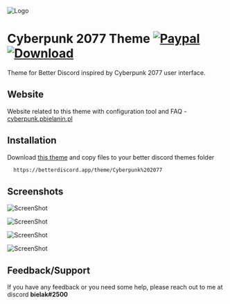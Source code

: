 
![Logo](https://i.imgur.com/djIlKox.png)


# Cyberpunk 2077 Theme [![Paypal][paypal-logo]][paypal-url] [![Download][download-logo]][download-url]

Theme for Better Discord inspired by Cyberpunk 2077 user interface.

## Website

Website related to this theme with configuration tool and FAQ - [cyberpunk.pbielanin.pl](https://cyberpunk.pbielanin.pl)
## Installation

Download [this theme](https://betterdiscord.app/theme/Cyberpunk%202077) and copy files to your better discord themes folder

```bash
  https://betterdiscord.app/theme/Cyberpunk%202077
```

## Screenshots

![ScreenShot](https://i.imgur.com/Ya1uq38.png)

![ScreenShot](https://i.imgur.com/SdK6PQU.png)

![ScreenShot](https://i.imgur.com/CCE0exv.png)

![ScreenShot](https://i.imgur.com/kmi8geP.png)

## Feedback/Support

If you have any feedback or you need some help, please reach out to me at discord **bielak#2500**

[paypal-logo]: https://img.shields.io/static/v1?label=PayPal&message=Donate&style=flat&logo=paypal&color=red
[paypal-url]: https://www.paypal.com/donate/?hosted_button_id=PGVKB863SXYUQ

[download-logo]: https://img.shields.io/static/v1?label=Download&message=Theme&style=flat&color=red
[download-url]: https://betterdiscord.app/theme/Cyberpunk%202077
